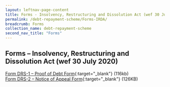 ```yaml
---
layout: leftnav-page-content
title: Forms - Insolvency, Restructuring and Dissolution Act (wef 30 July 2020)
permalink: /debt-repayment-scheme/Forms-IRDA/
breadcrumb: Forms
collection_name: debt-repayment-scheme
second_nav_title: "Forms"
---
```

Forms – Insolvency, Restructuring and Dissolution Act (wef 30 July 2020)
---
[Form DRS-1 – Proof of Debt Form](/files/FormDRS-1-ProofofDebtForm.pdf){:target="_blank"} (116kb)<br>
[Form DRS-2 – Notice of Appeal Form](/files/FormDRS-2-NoticeofAppealForm.pdf){:target="_blank"} (126KB)<br>

